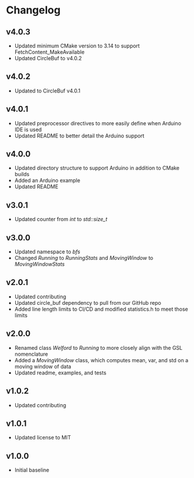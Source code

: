 # Changelog

## v4.0.3
- Updated minimum CMake version to 3.14 to support FetchContent_MakeAvailable
- Updated CircleBuf to v4.0.2

## v4.0.2
- Updated to CircleBuf v4.0.1

## v4.0.1
- Updated preprocessor directives to more easily define when Arduino IDE is used
- Updated README to better detail the Arduino support

## v4.0.0
- Updated directory structure to support Arduino in addition to CMake builds
- Added an Arduino example
- Updated README

## v3.0.1
- Updated counter from *int* to *std::size_t*

## v3.0.0
- Updated namespace to *bfs*
- Changed *Running* to *RunningStats* and *MovingWindow* to *MovingWindowStats*

## v2.0.1
- Updated contributing
- Updated circle_buf dependency to pull from our GitHub repo
- Added line length limits to CI/CD and modified statistics.h to meet those limits

## v2.0.0
- Renamed class *Welford* to *Running* to more closely align with the GSL nomenclature
- Added a *MovingWindow* class, which computes mean, var, and std on a moving window of data
- Updated readme, examples, and tests

## v1.0.2
- Updated contributing

## v1.0.1
- Updated license to MIT

## v1.0.0
- Initial baseline
